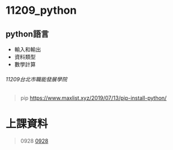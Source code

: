# 11209_python
## python語言
- 輸入和輸出
- 資料類型
- 數學計算
###### 11209台北市職能發展學院

> pip https://www.maxlist.xyz/2019/07/13/pip-install-python/
# 上課資料
> 0928 [0928]()
